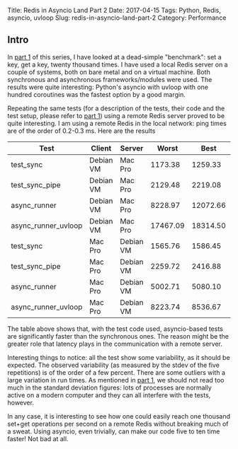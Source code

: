 Title: Redis in Asyncio Land Part 2
Date: 2017-04-15
Tags: Python, Redis, asyncio, uvloop
Slug: redis-in-asyncio-land-part-2
Category: Performance


## Intro

In [part 1]({filename}2017-03-09_redis-in-asyncio-land.md) of this series, I have looked at a dead-simple "benchmark": set a key, get a key, twenty thousand times. I have used a local Redis server on a couple of systems, both on bare metal and on a virtual machine. Both synchronous and asynchronous frameworks/modules were used. The results were quite interesting: Python's asyncio with uvloop with one hundred coroutines was the fastest option by a good margin.

Repeating the same tests (for a description of the tests, their code and the test setup, please refer to [part 1]({filename}2017-03-09_redis-in-asyncio-land.md)) using a remote Redis server proved to be quite interesting. I am using a remote Redis in the local network: ping times are of the order of 0.2-0.3 ms. Here are the results

Test                | Client    | Server    | Worst     | Best      | Stdev
--------------------|-----------|-----------|-----------|-----------|-----------
test_sync           | Debian VM | Mac Pro   | 1173.38   | 1259.33   | 32.24 (3%)
test\_sync\_pipe    | Debian VM | Mac Pro   | 2129.48   | 2219.08   | 32.59 (2%)
async_runner        | Debian VM | Mac Pro   | 8228.97   | 12072.66  | 1634.06 (13%)
async\_runner\_uvloop | Debian VM | Mac Pro | 17467.09  | 18314.50  | 374.80 (2%)
test_sync           | Mac Pro   | Debian VM | 1565.76   | 1586.45   | 7.65 (<1%)
test\_sync\_pipe    | Mac Pro   | Debian VM | 2259.72   | 2416.88   | 66.23 (3%)
async_runner        | Mac Pro   | Debian VM | 5002.71   | 5080.10   | 31.20 (<1%)
async\_runner\_uvloop | Mac Pro   | Debian VM | 8223.74 | 8536.67   | 133.42 (2%)

The table above shows that, with the test code used, asyncio-based tests are significantly faster than the synchronous ones. The reason might be the greater role that latency plays in the communication with a remote server.

Interesting things to notice: all the test show some variability, as it should be expected. The observed variability (as measured by the stdev of the five repetitions) is of the order of a few percent. There are some outliers with a large variation in run times. As mentioned in [part 1]({filename}2017-03-09_redis-in-asyncio-land.md), we should not read too much in the standard deviation figures: lots of processes are normally active on a modern computer and they can all interfere with the tests, however.

In any case, it is interesting to see how one could easily reach one thousand set+get operations per second on a remote Redis without breaking much of a sweat. Using asyncio, even trivially, can make our code five to ten time faster! Not bad at all.